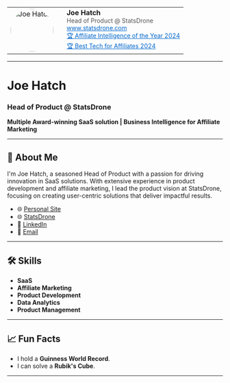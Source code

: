 <table>
  <tr>
    <td style="vertical-align:middle">
      <img src="https://joehat.ch/Joe_Hatch.jpg" alt="Joe Hatch" width="100" style="border-radius:50%; margin-right:15px;">
    </td>
    <td style="vertical-align:middle">
      <strong style="font-size:16px">Joe Hatch</strong><br>
      <span style="font-size:14px;color:rgb(85,85,85)">Head of Product @ StatsDrone</span><br>
      <a href="https://www.statsdrone.com" style="color:rgb(0,102,204);font-size:14px" target="_blank">www.statsdrone.com</a><br>
      <a href="https://statsdrone.com/blog/statsdrone-wins-affiliate-intelligence-year-award-2024/" style="color:rgb(0,102,204);font-size:14px" target="_blank">🏆 Affiliate Intelligence of the Year 2024</a><br>
      <a href="https://statsdrone.com/blog/statsdrone-wins-best-tech-for-affiliates-igb-awards-2024/" style="color:rgb(0,102,204);font-size:14px" target="_blank">🏆 Best Tech for Affiliates 2024</a>
    </td>
  </tr>
</table>

---
# Joe Hatch
### Head of Product @ StatsDrone  
**Multiple Award-winning SaaS solution | Business Intelligence for Affiliate Marketing**

---

## 👋 About Me

I'm Joe Hatch, a seasoned Head of Product with a passion for driving innovation in SaaS solutions. With extensive experience in product development and affiliate marketing, I lead the product vision at StatsDrone, focusing on creating user-centric solutions that deliver impactful results.

- 🌐 [Personal Site](https://joehat.ch)
- 🌐 [StatsDrone](https://joehat.ch)
- 💼 [LinkedIn](https://www.linkedin.com/in/joehatch)
- 📧 [Email](mailto:joe@statsdrone.com)

---

## 🛠 Skills

- **SaaS**
- **Affiliate Marketing**
- **Product Development**
- **Data Analytics**
- **Product Management**

---

## 📈 Fun Facts

- I hold a **Guinness World Record**.
- I can solve a **Rubik's Cube**.

---

<!--
This is a special repository because its `README.md` (this file) appears on your GitHub profile.
You can click the Preview link to take a look at your changes.
-->
